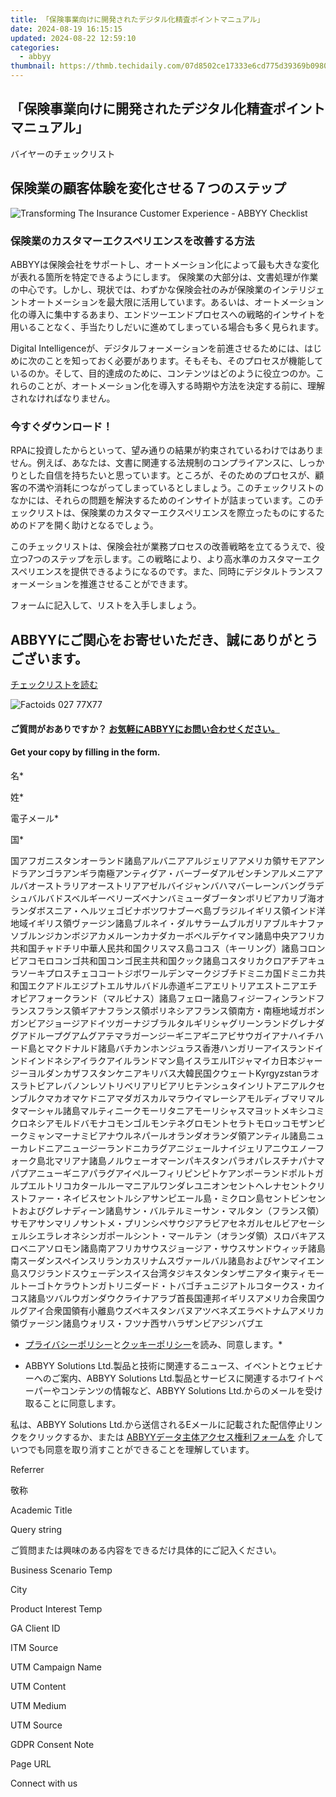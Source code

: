 ```yaml
---
title: 「保険事業向けに開発されたデジタル化精査ポイントマニュアル」
date: 2024-08-19 16:15:15
updated: 2024-08-22 12:59:10
categories:
  - abbyy
thumbnail: https://thmb.techidaily.com/07d8502ce17333e6cd775d39369b0980ba5462f8a32cd1145e8a4d708fb6bf52.png
---
```


## 「保険事業向けに開発されたデジタル化精査ポイントマニュアル」

バイヤーのチェックリスト

## 保険業の顧客体験を変化させる７つのステップ

![Transforming The Insurance Customer Experience - ABBYY Checklist](https://static1.abbyy.com/abbyycommedia/35130/27g-7-steps-transform-customer-experience-ja-262x340.png)

### 保険業のカスタマーエクスペリエンスを改善する方法

ABBYYは保険会社をサポートし、オートメーション化によって最も大きな変化が表れる箇所を特定できるようにします。 保険業の大部分は、文書処理が作業の中心です。しかし、現状では、わずかな保険会社のみが保険業のインテリジェントオートメーションを最大限に活用しています。あるいは、オートメーション化の導入に集中するあまり、エンドツーエンドプロセスへの戦略的インサイトを用いることなく、手当たりしだいに進めてしまっている場合も多く見られます。

Digital Intelligenceが、デジタルフォーメーションを前進させるためには、はじめに次のことを知っておく必要があります。そもそも、そのプロセスが機能しているのか。そして、目的達成のために、コンテンツはどのように役立つのか。これらのことが、オートメーション化を導入する時期や方法を決定する前に、理解されなければなりません。

### 今すぐダウンロード！

RPAに投資したからといって、望み通りの結果が約束されているわけではありません。例えば、あなたは、文書に関連する法規制のコンプライアンスに、しっかりとした自信を持ちたいと思っています。ところが、そのためのプロセスが、顧客の不満や消耗につながってしまっているとしましょう。このチェックリストのなかには、それらの問題を解決するためのインサイトが詰まっています。このチェックリストは、保険業のカスタマーエクスペリエンスを際立ったものにするためのドアを開く助けとなるでしょう。

このチェックリストは、保険会社が業務プロセスの改善戦略を立てるうえで、役立つ7つのステップを示します。この戦略により、より高水準のカスタマーエクスペリエンスを提供できるようになるのです。また、同時にデジタルトランスフォーメーションを推進させることができます。

フォームに記入して、リストを入手しましょう。

## ABBYYにご関心をお寄せいただき、誠にありがとうございます。

[チェックリストを読む](https://digital.abbyy.com/hubfs/documents/content/checklist-insurance-transform-customer-experience-ja.pdf "チェックリストを読む") 

![Factoids 027 77X77](https://static4.abbyy.com/abbyycommedia/31652/factoids-027-77x77.svg)

#### ご質問がおありですか？ [お気軽にABBYYにお問い合わせください。](https://tools.techidaily.com/abbyy/products/)

#### Get your copy by filling in the form.

名\*

姓\*

電子メール\*

国\*

国アフガニスタンオーランド諸島アルバニアアルジェリアアメリカ領サモアアンドラアンゴラアンギラ南極アンティグア・バーブーダアルゼンチンアルメニアアルバオーストラリアオーストリアアゼルバイジャンバハマバーレーンバングラデシュバルバドスベルギーベリーズベナンバミューダブータンボリビアカリブ海オランダボスニア・ヘルツェゴビナボツワナブーベ島ブラジルイギリス領インド洋地域イギリス領ヴァージン諸島ブルネイ・ダルサラームブルガリアブルキナファソブルンジカンボジアカメルーンカナダカーボベルデケイマン諸島中央アフリカ共和国チャドチリ中華人民共和国クリスマス島ココス（キーリング）諸島コロンビアコモロコンゴ共和国コンゴ民主共和国クック諸島コスタリカクロアチアキュラソーキプロスチェココートジボワールデンマークジブチドミニカ国ドミニカ共和国エクアドルエジプトエルサルバドル赤道ギニアエリトリアエストニアエチオピアフォークランド（マルビナス）諸島フェロー諸島フィジーフィンランドフランスフランス領ギアナフランス領ポリネシアフランス領南方・南極地域ガボンガンビアジョージアドイツガーナジブラルタルギリシャグリーンランドグレナダグアドループグアムグアテマラガーンジーギニアギニアビサウガイアナハイチハード島とマクドナルド諸島バチカンホンジュラス香港ハンガリーアイスランドインドインドネシアイラクアイルランドマン島イスラエルITジャマイカ日本ジャージーヨルダンカザフスタンケニアキリバス大韓民国クウェートKyrgyzstanラオスラトビアレバノンレソトリベリアリビアリヒテンシュタインリトアニアルクセンブルクマカオマケドニアマダガスカルマラウイマレーシアモルディブマリマルタマーシャル諸島マルティニークモーリタニアモーリシャスマヨットメキシコミクロネシアモルドバモナコモンゴルモンテネグロモントセラトモロッコモザンビークミャンマーナミビアナウルネパールオランダオランダ領アンティル諸島ニューカレドニアニュージーランドニカラグアニジェールナイジェリアニウエノーフォーク島北マリアナ諸島ノルウェーオマーンパキスタンパラオパレスチナパナマパプアニューギニアパラグアイペルーフィリピンピトケアンポーランドポルトガルプエルトリコカタールルーマニアルワンダレユニオンセントヘレナセントクリストファー・ネイビスセントルシアサンピエール島・ミクロン島セントビンセントおよびグレナディーン諸島サン・バルテルミーサン・マルタン（フランス領）サモアサンマリノサントメ・プリンシペサウジアラビアセネガルセルビアセーシェルシエラレオネシンガポールシント・マールテン（オランダ領）スロバキアスロベニアソロモン諸島南アフリカサウスジョージア・サウスサンドウィッチ諸島南スーダンスペインスリランカスリナムスヴァールバル諸島およびヤンマイエン島スワジランドスウェーデンスイス台湾タジキスタンタンザニアタイ東ティモールトーゴトケラウトンガトリニダード・トバゴチュニジアトルコタークス・カイコス諸島ツバルウガンダウクライナアラブ首長国連邦イギリスアメリカ合衆国ウルグアイ合衆国領有小離島ウズベキスタンバヌアツベネズエラベトナムアメリカ領ヴァージン諸島ウォリス・フツナ西サハラザンビアジンバブエ

* [プライバシーポリシー](https://tools.techidaily.com/abbyy/products/)と[クッキーポリシー](https://tools.techidaily.com/abbyy/products/)を読み、同意します。\*

* ABBYY Solutions Ltd.製品と技術に関連するニュース、イベントとウェビナーへのご案内、ABBYY Solutions Ltd.製品とサービスに関連するホワイトペーパーやコンテンツの情報など、ABBYY Solutions Ltd.からのメールを受け取ることに同意します。  
    
私は、ABBYY Solutions Ltd.から送信されるEメールに記載された配信停止リンクをクリックするか、または [ABBYYデータ主体アクセス権利フォームを](https://tools.techidaily.com/abbyy/products/) 介していつでも同意を取り消すことができることを理解しています。

Referrer

敬称

Academic Title

Query string

ご質問または興味のある内容をできるだけ具体的にご記入ください。

Business Scenario Temp

City

Product Interest Temp

GA Client ID

ITM Source

UTM Campaign Name

UTM Content

UTM Medium

UTM Source

GDPR Consent Note

Page URL

Connect with us

<ins class="adsbygoogle"
     style="display:block"
     data-ad-format="autorelaxed"
     data-ad-client="ca-pub-7571918770474297"
     data-ad-slot="1223367746"></ins>



<ins class="adsbygoogle"
     style="display:block"
     data-ad-client="ca-pub-7571918770474297"
     data-ad-slot="8358498916"
     data-ad-format="auto"
     data-full-width-responsive="true"></ins>

